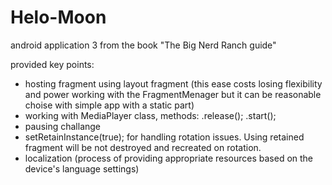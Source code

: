 # Helo-Moon
android application 3 from the book "The Big Nerd Ranch guide"

provided key points:
- hosting fragment using layout fragment (this ease costs losing flexibility and power working with the FragmentMenager but it can be          reasonable choise with simple app with a static part)
- working with MediaPlayer class, methods: .release(); .start();
- pausing challange
- setRetainInstance(true); for handling rotation issues. Using retained fragment  will be not destroyed and recreated on rotation.
- localization (process of providing appropriate resources based on the device's language settings)
